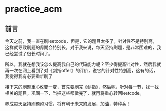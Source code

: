 # practice_acm
## 前言
今天之前，我一直在刷leetcode，但是，它的题目太多了，针对性不是特别高，这样就导致刷题的周期会特别长，对于我来说，每天坚持刷题，是非常困难的，我已经尝试了很长时间了。

所以，我就在想我该怎么提高我自己的代码能力呢？至少得提高针对性，然后我就再一次在网上看到了对《剑指offer》的评价，说它的针对性特别高，这有的话，我觉得我有必要重新刷了

接下来的刷题重心改变一变，首先要刷完《剑指》，然后呢，针对每一节，找一找相关的题目，巩固一下，当把这些都做完了，就再将重心转回leetcode。

养成每天坚持刷题的习惯，将有利于未来的发展，加油，特种兵！